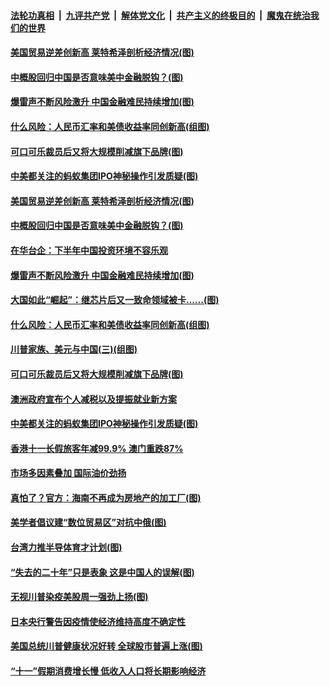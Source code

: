 

####  [法轮功真相](../../../../basic/blob/master/README.md?t=10080031) &nbsp;|&nbsp; [九评共产党](../../../../9ping.md/blob/master/README.md?t=10080031) &nbsp;|&nbsp; [解体党文化](../../../../jtdwh.md/blob/master/README.md?t=10080031)  &nbsp;|&nbsp; [共产主义的终极目的](../../../../gczydzjmd.md/blob/master/README.md?t=10080031) &nbsp;|&nbsp; [魔鬼在统治我们的世界](../../../../mgztzwmdsj.md/blob/master/README.md?t=10080031) 

#### [美国贸易逆差创新高 莱特希泽剖析经济情况(图)](../pages/p5/948479.md?t=10080031) 

#### [中概股回归中国是否意味美中金融脱钩？(图)](../pages/p5/948475.md?t=10080031) 

#### [爆雷声不断风险激升 中国金融难民持续增加(图)](../pages/p5/948390.md?t=10080031) 

#### [什么风险：人民币汇率和美债收益率同创新高(组图)](../pages/p5/948425.md?t=10080031) 

#### [可口可乐裁员后又将大规模削减旗下品牌(图)](../pages/p5/948380.md?t=10080031) 

#### [中美都关注的蚂蚁集团IPO神秘操作引发质疑(图)](../pages/p5/948372.md?t=10080031) 

#### [美国贸易逆差创新高 莱特希泽剖析经济情况(图)](../pages/p5/948479.md?t=10080031) 

#### [中概股回归中国是否意味美中金融脱钩？(图)](../pages/p5/948475.md?t=10080031) 

#### [在华台企：下半年中国投资环境不容乐观](../pages/p5/948473.md?t=10080031) 

#### [爆雷声不断风险激升 中国金融难民持续增加(图)](../pages/p5/948390.md?t=10080031) 

#### [大国如此“崛起”：继芯片后又一致命领域被卡……(图)](../pages/p5/948420.md?t=10080031) 

#### [什么风险：人民币汇率和美债收益率同创新高(组图)](../pages/p5/948425.md?t=10080031) 

#### [川普家族、美元与中国(三)(组图)](../pages/p5/948427.md?t=10080031) 

#### [可口可乐裁员后又将大规模削减旗下品牌(图)](../pages/p5/948380.md?t=10080031) 

#### [澳洲政府宣布个人减税以及提振就业新方案](../pages/p5/948382.md?t=10080031) 

#### [中美都关注的蚂蚁集团IPO神秘操作引发质疑(图)](../pages/p5/948372.md?t=10080031) 

#### [香港十一长假旅客年减99.9% 澳门重跌87%](../pages/p5/948366.md?t=10080031) 

#### [市场多因素叠加 国际油价劲扬](../pages/p5/948365.md?t=10080031) 

#### [真怕了？官方：海南不再成为房地产的加工厂(图)](../pages/p5/948284.md?t=10080031) 

#### [美学者倡议建“数位贸易区”对抗中俄(图)](../pages/p5/948313.md?t=10080031) 

#### [台湾力推半导体育才计划(图)](../pages/p5/948309.md?t=10080031) 

#### [“失去的二十年”只是表象 这是中国人的误解(图)](../pages/p5/948287.md?t=10080031) 

#### [无视川普染疫美股周一强劲上扬(图)](../pages/p5/948306.md?t=10080031) 

#### [日本央行警告因疫情使经济维持高度不确定性](../pages/p5/948291.md?t=10080031) 

#### [美国总统川普健康状况好转 全球股市普遍上涨(图)](../pages/p5/948275.md?t=10080031) 

#### [“十一”假期消费增长慢 低收入人口将长期影响经济](../pages/p5/948271.md?t=10080031) 

